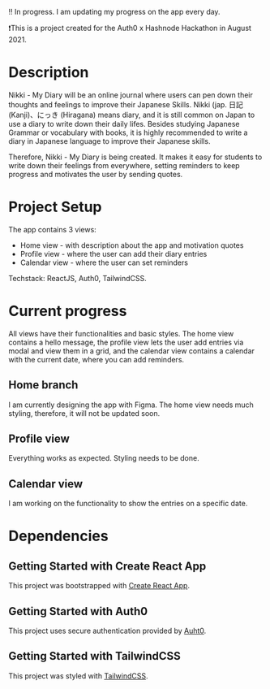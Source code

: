 :bangbang: In progress. I am updating my progress on the app every day.

:exclamation:This is a project created for the Auth0 x Hashnode Hackathon in August 2021.

# Description

Nikki - My Diary will be an online journal where users can pen down their thoughts and feelings to improve their Japanese Skills. Nikki (jap. 日記 (Kanji)、にっき (Hiragana) means diary, and it is still common on Japan to use a diary to write down their daily lifes. Besides studying Japanese Grammar or vocabulary with books, it is highly recommended to write a diary in Japanese language to improve their Japanese skills.

Therefore, Nikki - My Diary is being created. It makes it easy for students to write down their feelings from everywhere, setting reminders to keep progress and motivates the user by sending quotes.

# Project Setup

The app contains 3 views:

- Home view - with description about the app and motivation quotes
- Profile view - where the user can add their diary entries
- Calendar view - where the user can set reminders

Techstack: ReactJS, Auth0, TailwindCSS.

# Current progress

All views have their functionalities and basic styles. The home view contains a hello message, the profile view lets the user add entries via modal and view them in a grid, and the calendar view contains a calendar with the current date, where you can add reminders.

## Home branch

I am currently designing the app with Figma. The home view needs much styling, therefore, it will not be updated soon.

## Profile view

Everything works as expected. Styling needs to be done.

## Calendar view

I am working on the functionality to show the entries on a specific date.

# Dependencies

## Getting Started with Create React App

This project was bootstrapped with [Create React App](https://github.com/facebook/create-react-app).

## Getting Started with Auth0

This project uses secure authentication provided by [Auht0](https://auth0.com/).

## Getting Started with TailwindCSS

This project was styled with [TailwindCSS](https://tailwindcss.com/docs/guides/create-react-app).
